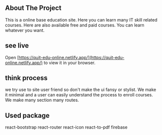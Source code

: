 ## About The Project
This is a online base education site. Here you can learn many IT skill related courses. Here are also available free and paid courses. You can learn whatever you want.


## see live
Open [https://quit-edu-online.netlify.app/](https://quit-edu-online.netlify.app/) to view it in your browser.

## think process
we try use to site user friend so don't make the ui fansy or stylist. We make it minimal and a user can easily understand the process to enroll courses.
We make many section many routes.

## Used package
react-bootstrap
react-router
react-icon
react-to-pdf
firebase
